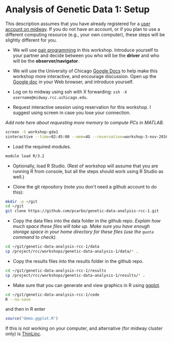 # Analysis of Genetic Data 1: Setup

This description assumes that you have already registered for a
[user account on
midway](http://rcc.uchicago.edu/getting-started/request-account). If
you do not have an account, or if you plan to use a different
computing resource (e.g., your own computer), these steps will be
slightly different for you.

+ We will use
  [pair programming](http://dx.doi.org/10.1145/2492007.2492020) in
  this workshop. Introduce yourself to your partner and decide between
  you who will be the **driver** and who will be the
  **observer/navigator**.

+ We will use the University of Chicago
  [Google Docs](http://gdocs.uchicago.edu) to help make this workshop
  more interactive, and encourage discussion. Open up the
  [Google doc](http://tinyurl.com/h8y6p9p) in your Web browser, and
  introduce yourself.

+ Log on to midway using ssh with X forwarding:
  `ssh -X username@midway.rcc.uchicago.edu`.

+ Request interactive session using reservation for this workshop. I
  suggest using screen in case you lose your connection.

*Add note here about requesting more memory to compute PCs in MATLAB.*

```bash
screen -S workshop-gda1
sinteractive --time=02:45:00 --mem=4G --reservation=workshop-3-nov-2016
```

+ Load the required modules.
  
```bash
module load R/3.2
```
  
+ Optionally, load R Studio. (Rest of workshop will assume that you
  are running R from console, but all the steps should work using R
  Studio as well.)

+ Clone the git repository (note you don't need a github account to do
this):

```bash
mkdir -p ~/git
cd ~/git
git clone https://github.com/pcarbo/genetic-data-analysis-rcc-1.git
```

+ Copy the data files into the data folder in the github
repo. *Explain how much space these files will take up. Make sure you
have enough storage space in your home directory for these files (use
the `quota` command to check).*

```bash
cd ~/git/genetic-data-analysis-rcc-1/data
cp /project/rcc/workshops/genetic-data-analysis-1/data/* .
```

+ Copy the results files into the results folder in the github repo.

```bash
cd ~/git/genetic-data-analysis-rcc-1/results
cp /project/rcc/workshops/genetic-data-analysis-1/results/* .
```

+ Make sure that you can generate and view graphics in R using
[ggplot](http://ggplot2.org). 

```bash
cd ~/git/genetic-data-analysis-rcc-1/code
R --no-save
```

and then in R enter

```R
source("demo.ggplot.R")
```

If this is not working on your computer, and alternative (for midway
cluster only) is [ThinLinc](add-url-here).

